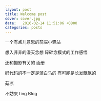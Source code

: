 ```yaml
---
layout: post
title: Welcome post
cover: cover.jpg
date:   2016-02-14 11:51:06 +0800
categories: posts
---
```


一个有点儿意思的前端小驿站

想入非非的漫天念想  碎碎念模式的工作感悟

还和摄影有关的 画册

码代码的不一定是骑白马的 有可能是长发飘飘的

菇凉

不妨来Ting Blog 

